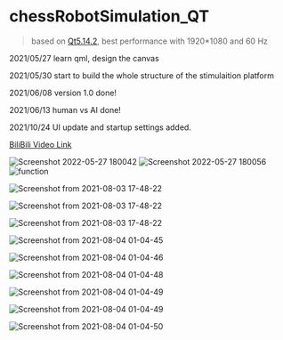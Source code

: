 # chessRobotSimulation_QT

> based on [Qt5.14.2](https://download.qt.io/archive/qt/5.14/5.14.2/), best performance with 1920\*1080 and 60 Hz

2021/05/27 learn qml, design the canvas

2021/05/30 start to build the whole structure of the stimulaition platform

2021/06/08 version 1.0 done!

2021/06/13 human vs AI done!

2021/10/24 UI update and startup settings added.

[BiliBili Video Link](https://www.bilibili.com/video/BV1bb4y1t7FR)

![Screenshot 2022-05-27 180042](https://user-images.githubusercontent.com/67775090/170678365-57dc71dc-5f7e-426c-beca-f07d19907fbf.png)
![Screenshot 2022-05-27 180056](https://user-images.githubusercontent.com/67775090/170678376-8fc51a71-0952-438c-bcef-0af112324cd4.png)
![function](https://user-images.githubusercontent.com/67775090/170678383-e7291598-85d9-442c-8d47-fe7f1b09081c.png)


![Screenshot from 2021-08-03 17-48-22](https://github.com/LeBronLiHD/chessRobotSimulation_QT/blob/master/chess/Screenshot%20from%202021-10-25%2010-06-16.png)

![Screenshot from 2021-08-03 17-48-22](https://github.com/LeBronLiHD/chessRobotSimulation_QT/blob/master/chess/Screenshot%20from%202021-10-25%2020-51-07.png)

![Screenshot from 2021-08-03 17-48-22](https://github.com/LeBronLiHD/chessRobotSimulation_QT/blob/master/chess/Screenshot%20from%202021-10-25%2010-05-04.png)

![Screenshot from 2021-08-04 01-04-45](https://github.com/LeBronLiHD/chessRobotSimulation_QT/blob/master/chess/Screenshot%20from%202021-10-25%2010-04-17.png)

![Screenshot from 2021-08-04 01-04-46](https://github.com/LeBronLiHD/chessRobotSimulation_QT/blob/master/chess/Screenshot%20from%202021-10-25%2010-03-18.png)

![Screenshot from 2021-08-04 01-04-48](https://github.com/LeBronLiHD/chessRobotSimulation_QT/blob/master/chess/Screenshot%20from%202021-10-25%2010-01-51.png)

![Screenshot from 2021-08-04 01-04-49](https://github.com/LeBronLiHD/chessRobotSimulation_QT/blob/master/chess/Screenshot%20from%202021-10-25%2010-01-01.png)

![Screenshot from 2021-08-04 01-04-49](https://github.com/LeBronLiHD/chessRobotSimulation_QT/blob/master/chess/Screenshot%20from%202021-10-25%2012-06-36.png)

![Screenshot from 2021-08-04 01-04-50](https://github.com/LeBronLiHD/chessRobotSimulation_QT/blob/master/chess/Screenshot%20from%202021-10-25%2012-06-38.png)
